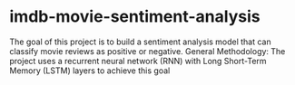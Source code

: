 # imdb-movie-sentiment-analysis
The goal of this project is to build a sentiment analysis model that can classify movie reviews as positive or negative.  General Methodology:  The project uses a recurrent neural network (RNN) with Long Short-Term Memory (LSTM) layers to achieve this goal
